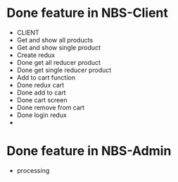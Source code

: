# Done feature in NBS-Client

- CLIENT
- Get and show all products
- Get and show single product
- Create redux
- Done get all reducer product
- Done get single reducer product
- Add to cart function
- Done redux cart
- Done add to cart
- Done cart screen
- Done remove from cart
- Done login redux
-

# Done feature in NBS-Admin

- processing
